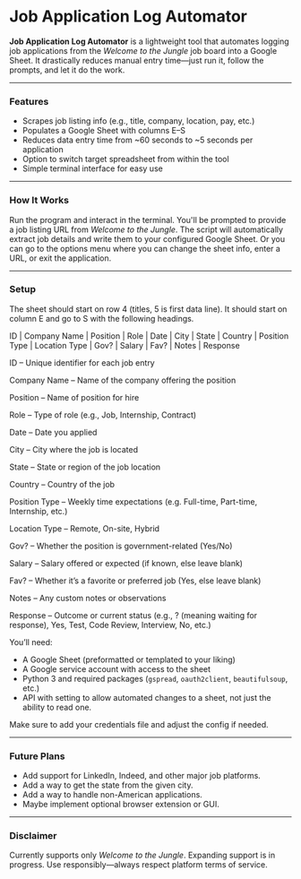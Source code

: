 # Job Application Log Automator

**Job Application Log Automator** is a lightweight tool that automates logging job applications from the *Welcome to the Jungle* job board into a Google Sheet. It drastically reduces manual entry time—just run it, follow the prompts, and let it do the work.

---

### Features

- Scrapes job listing info (e.g., title, company, location, pay, etc.)
- Populates a Google Sheet with columns E–S
- Reduces data entry time from ~60 seconds to ~5 seconds per application
- Option to switch target spreadsheet from within the tool
- Simple terminal interface for easy use

---

### How It Works

Run the program and interact in the terminal. You'll be prompted to provide a job listing URL from *Welcome to the Jungle*. The script will automatically extract job details and write them to your configured Google Sheet. Or you can go to the options menu where you can change the sheet info, enter a URL, or exit the application.

---

### Setup

The sheet should start on row 4 (titles, 5 is first data line).
It should start on column E and go to S with the following headings.

ID | Company Name | Position | Role | Date | City | State | Country | Position Type | Location Type | Gov? | Salary | Fav? | Notes | Response

ID – Unique identifier for each job entry

Company Name – Name of the company offering the position

Position – Name of position for hire

Role – Type of role (e.g., Job, Internship, Contract)

Date – Date you applied

City – City where the job is located

State – State or region of the job location

Country – Country of the job

Position Type – Weekly time expectations (e.g. Full-time, Part-time, Internship, etc.)

Location Type – Remote, On-site, Hybrid

Gov? – Whether the position is government-related (Yes/No)

Salary – Salary offered or expected (if known, else leave blank)

Fav? – Whether it’s a favorite or preferred job (Yes, else leave blank)

Notes – Any custom notes or observations

Response – Outcome or current status (e.g., ? (meaning waiting for response), Yes, Test, Code Review, Interview, No, etc.)

You’ll need:

- A Google Sheet (preformatted or templated to your liking)
- A Google service account with access to the sheet
- Python 3 and required packages (`gspread`, `oauth2client`, `beautifulsoup`, etc.)
- API with setting to allow automated changes to a sheet, not just the ability to read one.

Make sure to add your credentials file and adjust the config if needed.

---

### Future Plans

- Add support for LinkedIn, Indeed, and other major job platforms.
- Add a way to get the state from the given city.
- Add a way to handle non-American applications.
- Maybe implement optional browser extension or GUI.

---

### Disclaimer

Currently supports only *Welcome to the Jungle*. Expanding support is in progress. Use responsibly—always respect platform terms of service.
